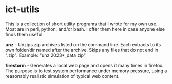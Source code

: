 # ict-utils

This is a collection of short utility programs that I wrote for my own use. Most are in perl, python, and/or bash. I offer them here in case anyone else finds them useful.

**unz** - Unzips zip archives listed on the command line. Each extracts to its own folder/dir named after the archive. Skips any files that do not end in ".zip". Example: "unz 2023*_data.zip"

**firestorm** - Generates a local web page and opens it many times in firefox. The purpose is to test system performance under memory pressure, using a reasonably realistic simulation of typical web content.
